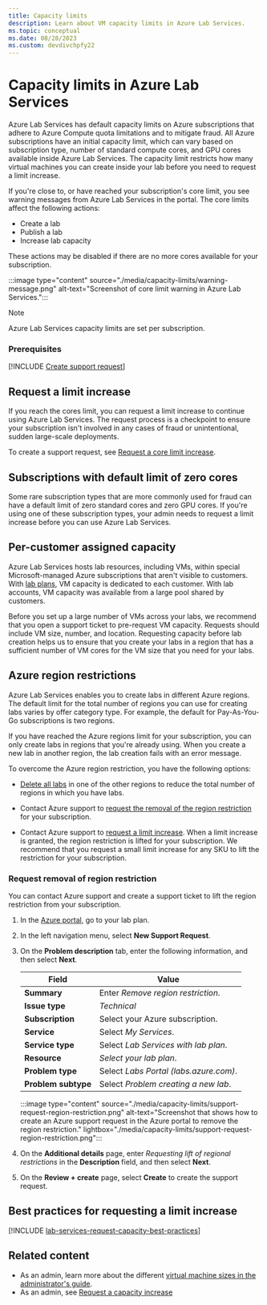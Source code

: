 ```yaml
---
title: Capacity limits
description: Learn about VM capacity limits in Azure Lab Services.
ms.topic: conceptual
ms.date: 08/28/2023
ms.custom: devdivchpfy22
---
```


# Capacity limits in Azure Lab Services

Azure Lab Services has default capacity limits on Azure subscriptions that adhere to Azure Compute quota limitations and to mitigate fraud. All Azure subscriptions have an initial capacity limit, which can vary based on subscription type, number of standard compute cores, and GPU cores available inside Azure Lab Services. The capacity limit restricts how many virtual machines you can create inside your lab before you need to request a limit increase.  

If you're close to, or have reached your subscription's core limit, you see warning messages from Azure Lab Services in the portal.  The core limits affect the following actions:

- Create a lab
- Publish a lab
- Increase lab capacity

These actions may be disabled if there are no more cores available for your subscription.

:::image type="content" source="./media/capacity-limits/warning-message.png" alt-text="Screenshot of core limit warning in Azure Lab Services.":::

> [!NOTE]
> Azure Lab Services capacity limits are set per subscription.

### Prerequisites

[!INCLUDE [Create support request](./includes/lab-services-prerequisite-create-support-request.md)]

## Request a limit increase

If you reach the cores limit, you can request a limit increase to continue using Azure Lab Services. The request process is a checkpoint to ensure your subscription isn't involved in any cases of fraud or unintentional, sudden large-scale deployments.

To create a support request, see [Request a core limit increase](./how-to-request-capacity-increase.md).

## Subscriptions with default limit of zero cores

Some rare subscription types that are more commonly used for fraud can have a default limit of zero standard cores and zero GPU cores. If you're using one of these subscription types, your admin needs to request a limit increase before you can use Azure Lab Services.

## Per-customer assigned capacity

Azure Lab Services hosts lab resources, including VMs, within special Microsoft-managed Azure subscriptions that aren't visible to customers.  With [lab plans](concept-lab-accounts-versus-lab-plans.md), VM capacity is dedicated to each customer.  With lab accounts, VM capacity was available from a large pool shared by customers.

Before you set up a large number of VMs across your labs, we recommend that you open a support ticket to pre-request VM capacity. Requests should include VM size, number, and location. Requesting capacity before lab creation helps us to ensure that you create your labs in a region that has a sufficient number of VM cores for the VM size that you need for your labs.

## Azure region restrictions

Azure Lab Services enables you to create labs in different Azure regions. The default limit for the total number of regions you can use for creating labs varies by offer category type. For example, the default for Pay-As-You-Go subscriptions is two regions.

If you have reached the Azure regions limit for your subscription, you can only create labs in regions that you're already using. When you create a new lab in another region, the lab creation fails with an error message.

To overcome the Azure region restriction, you have the following options:

- [Delete all labs](./how-to-manage-labs.md#delete-a-lab) in one of the other regions to reduce the total number of regions in which you have labs.

- Contact Azure support to [request the removal of the region restriction](#request-removal-of-region-restriction) for your subscription.

- Contact Azure support to [request a limit increase](./how-to-request-capacity-increase.md). When a limit increase is granted, the region restriction is lifted for your subscription. We recommend that you request a small limit increase for any SKU to lift the restriction for your subscription.

### Request removal of region restriction

You can contact Azure support and create a support ticket to lift the region restriction from your subscription.

1. In the [Azure portal](https://portal.azure.com), go to your lab plan.
1. In the left navigation menu, select **New Support Request**.
1. On the **Problem description** tab, enter the following information, and then select **Next**.

    | Field  | Value  |
    | ------ | ------ |
    | **Summary** | Enter *Remove region restriction*. |
    | **Issue type** | *Technical* |
    | **Subscription** | Select your Azure subscription. |
    | **Service** | Select *My Services*. |
    | **Service type** | Select *Lab Services with lab plan*. |
    | **Resource** | *Select your lab plan*. |
    | **Problem type** | Select *Labs Portal (labs.azure.com)*. |
    | **Problem subtype** | Select *Problem creating a new lab*. |

    :::image type="content" source="./media/capacity-limits/support-request-region-restriction.png" alt-text="Screenshot that shows how to create an Azure support request in the Azure portal to remove the region restriction." lightbox="./media/capacity-limits/support-request-region-restriction.png":::

1. On the **Additional details** page, enter *Requesting lift of regional restrictions* in the **Description** field, and then select **Next**.

1. On the **Review + create** page, select **Create** to create the support request.

## Best practices for requesting a limit increase
[!INCLUDE [lab-services-request-capacity-best-practices](includes/lab-services-request-capacity-best-practices.md)]

## Related content

- As an admin, learn more about the different [virtual machine sizes in the administrator's guide](./administrator-guide.md#vm-sizing).
- As an admin, see [Request a capacity increase](./how-to-request-capacity-increase.md)
